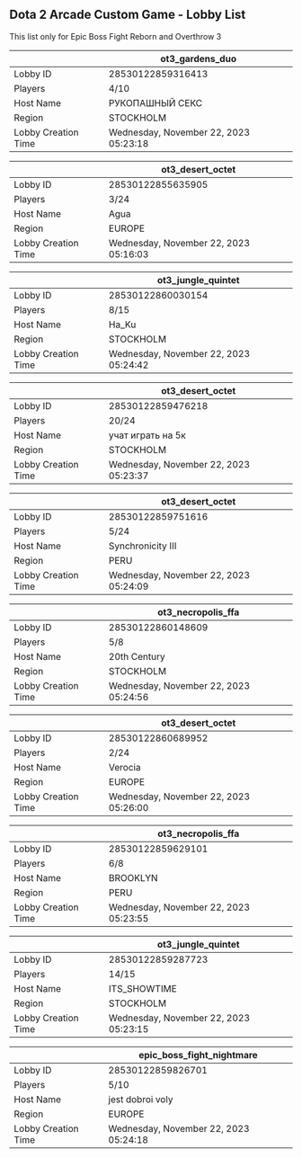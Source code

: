 ## Dota 2 Arcade Custom Game - Lobby List

This list only for Epic Boss Fight Reborn and Overthrow 3

|  | ot3_gardens_duo |
| ------ | ------ |
| Lobby ID | 28530122859316413 |
| Players | 4/10 |
| Host Name | РУКОПАШНЫЙ СЕКС |
| Region | STOCKHOLM |
| Lobby Creation Time | Wednesday, November 22, 2023 05:23:18 |


|  | ot3_desert_octet |
| ------ | ------ |
| Lobby ID | 28530122855635905 |
| Players | 3/24 |
| Host Name | Agua |
| Region | EUROPE |
| Lobby Creation Time | Wednesday, November 22, 2023 05:16:03 |


|  | ot3_jungle_quintet |
| ------ | ------ |
| Lobby ID | 28530122860030154 |
| Players | 8/15 |
| Host Name | Ha_Ku |
| Region | STOCKHOLM |
| Lobby Creation Time | Wednesday, November 22, 2023 05:24:42 |


|  | ot3_desert_octet |
| ------ | ------ |
| Lobby ID | 28530122859476218 |
| Players | 20/24 |
| Host Name | учат играть на 5к |
| Region | STOCKHOLM |
| Lobby Creation Time | Wednesday, November 22, 2023 05:23:37 |


|  | ot3_desert_octet |
| ------ | ------ |
| Lobby ID | 28530122859751616 |
| Players | 5/24 |
| Host Name | Synchronicity III |
| Region | PERU |
| Lobby Creation Time | Wednesday, November 22, 2023 05:24:09 |


|  | ot3_necropolis_ffa |
| ------ | ------ |
| Lobby ID | 28530122860148609 |
| Players | 5/8 |
| Host Name | 20th Century |
| Region | STOCKHOLM |
| Lobby Creation Time | Wednesday, November 22, 2023 05:24:56 |


|  | ot3_desert_octet |
| ------ | ------ |
| Lobby ID | 28530122860689952 |
| Players | 2/24 |
| Host Name | Verocia |
| Region | EUROPE |
| Lobby Creation Time | Wednesday, November 22, 2023 05:26:00 |


|  | ot3_necropolis_ffa |
| ------ | ------ |
| Lobby ID | 28530122859629101 |
| Players | 6/8 |
| Host Name | BROOKLYN |
| Region | PERU |
| Lobby Creation Time | Wednesday, November 22, 2023 05:23:55 |


|  | ot3_jungle_quintet |
| ------ | ------ |
| Lobby ID | 28530122859287723 |
| Players | 14/15 |
| Host Name | ITS_SHOWTIME |
| Region | STOCKHOLM |
| Lobby Creation Time | Wednesday, November 22, 2023 05:23:15 |


|  | epic_boss_fight_nightmare |
| ------ | ------ |
| Lobby ID | 28530122859826701 |
| Players | 5/10 |
| Host Name | jest dobroi voly |
| Region | EUROPE |
| Lobby Creation Time | Wednesday, November 22, 2023 05:24:18 |


